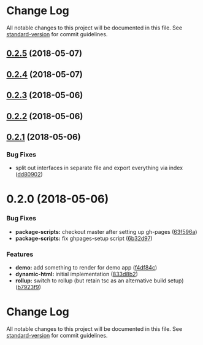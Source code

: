 # Change Log

All notable changes to this project will be documented in this file. See [standard-version](https://github.com/conventional-changelog/standard-version) for commit guidelines.

<a name="0.2.5"></a>
## [0.2.5](https://github.com/aurelia-contrib/aurelia-dynamic-html/compare/v0.2.4...v0.2.5) (2018-05-07)



<a name="0.2.4"></a>
## [0.2.4](https://github.com/aurelia-contrib/aurelia-dynamic-html/compare/v0.2.3...v0.2.4) (2018-05-07)



<a name="0.2.3"></a>
## [0.2.3](https://github.com/aurelia-contrib/aurelia-dynamic-html/compare/v0.2.2...v0.2.3) (2018-05-06)



<a name="0.2.2"></a>
## [0.2.2](https://github.com/aurelia-contrib/aurelia-dynamic-html/compare/v0.2.1...v0.2.2) (2018-05-06)



<a name="0.2.1"></a>
## [0.2.1](https://github.com/aurelia-contrib/aurelia-dynamic-html/compare/v0.2.0...v0.2.1) (2018-05-06)


### Bug Fixes

* split out interfaces in separate file and export everything via index ([dd80902](https://github.com/aurelia-contrib/aurelia-dynamic-html/commit/dd80902))



<a name="0.2.0"></a>
# 0.2.0 (2018-05-06)


### Bug Fixes

* **package-scripts:** checkout master after setting up gh-pages ([63f596a](https://github.com/aurelia-contrib/aurelia-dynamic-html/commit/63f596a))
* **package-scripts:** fix ghpages-setup script ([6b32d97](https://github.com/aurelia-contrib/aurelia-dynamic-html/commit/6b32d97))


### Features

* **demo:** add something to render for demo app ([f4df84c](https://github.com/aurelia-contrib/aurelia-dynamic-html/commit/f4df84c))
* **dynamic-html:** initial implementation ([833d8b2](https://github.com/aurelia-contrib/aurelia-dynamic-html/commit/833d8b2))
* **rollup:** switch to rollup (but retain tsc as an alternative build setup) ([b7923f9](https://github.com/aurelia-contrib/aurelia-dynamic-html/commit/b7923f9))



# Change Log

All notable changes to this project will be documented in this file. See [standard-version](https://github.com/conventional-changelog/standard-version) for commit guidelines.
